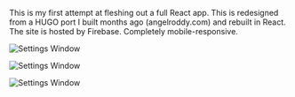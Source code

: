 This is my first attempt at fleshing out a full React app. This is redesigned from a HUGO port I built months ago (angelroddy.com) and rebuilt in React. The site is hosted by Firebase. Completely mobile-responsive.

![Settings Window](https://res.cloudinary.com/angelrodriguez/image/upload/v1541199159/Screen_Shot_2018-11-02_at_6.51.56_PM.png)


![Settings Window](https://res.cloudinary.com/angelrodriguez/image/upload/v1544106358/Screen_Shot_2018-12-06_at_9.25.30_AM.png)


![Settings Window](https://res.cloudinary.com/angelrodriguez/image/upload/v1544106358/Screen_Shot_2018-12-06_at_9.25.34_AM.png)

